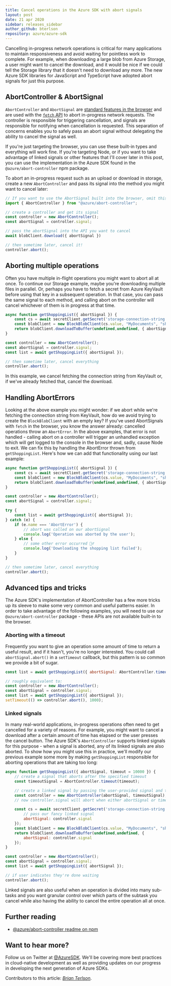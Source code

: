 ```yaml
---
title: Cancel operations in the Azure SDK with abort signals
layout: post
date: 21 apr 2020
sidebar: releases_sidebar
author_github: bterlson
repository: azure/azure-sdk
---
```


Cancelling in-progress network operations is critical for many applications to maintain responsiveness and avoid waiting for pointless work to complete. For example, when downloading a large blob from Azure Storage, a user might want to cancel the download, and it would be nice if we could tell the Storage library that it doesn't need to download any more. The new Azure SDK libraries for JavaScript and TypeScript have adopted abort signals for just this purpose.

## AbortController &amp; AbortSignal

`AbortController` and `AbortSignal` are [standard features in the browser](https://developer.mozilla.org/en-US/docs/Web/API/AbortController) and are used with the [`fetch` API](https://developer.mozilla.org/en-US/docs/Web/API/WindowOrWorkerGlobalScope/fetch) to abort in-progress network requests. The controller is responsible for triggering cancellation, and signals are responsible for notifying when cancellation is requested. This separation of concerns enables you to safely pass an abort signal without delegating the ability to cancel the signal as well.

If you're just targeting the browser, you can use these built-in types and everything will work fine. If you're targeting Node, or if you want to take advantage of linked signals or other features that I'll cover later in this post, you can use the implementation in the Azure SDK found in the `@azure/abort-controller` npm package.

To abort an in-progress request such as an upload or download in storage, create a new `AbortController` and pass its signal into the method you might want to cancel later:

```javascript
// If you want to use the AbortSignal built into the browser, omit this line
import { AbortController } from "@azure/abort-controller";

// create a controller and get its signal
const controller = new AbortController();
const abortSignal = controller.signal;

// pass the abortSignal into the API you want to cancel
await blobClient.download({ abortSignal })

// then sometime later, cancel it!
controller.abort();
```

## Aborting multiple operations

Often you have multiple in-flight operations you might want to abort all at once. To continue our Storage example, maybe you're downloading multiple files in parallel. Or, perhaps you have to fetch a secret from Azure KeyVault before using that key in a subsequent operation. In that case, you can pass the same signal to each method, and calling abort on the controller will cancel whichever of them is in progress at that time.

```javascript
async function getShoppingList({ abortSignal }) {
    const cs = await secretClient.getSecret('storage-connection-string', { abortSignal });
    const blobClient = new BlockBlobClient(cs.value, "MyDocuments", "shopping.rtf");
    return blobClient.downloadToBuffer(undefined,undefined, { abortSignal });
}

const controller = new AbortController();
const abortSignal = controller.signal;
const list = await getShoppingList({ abortSignal });

// then sometime later, cancel everything
controller.abort();
```

In this example, we cancel fetching the connection string from KeyVault or, if we've already fetched that, cancel the download.

## Handling AbortErrors

Looking at the above example you might wonder: if we abort while we're fetching the connection string from KeyVault, how do we avoid trying to create the `BlockBlobClient` with an empty key? If you've used AbortSignals with `fetch` in the browser, you know the answer already: cancelled operations throw an `AbortError`. In the above examples, that error is not handled - calling abort on a controller will trigger an unhandled exception which will get logged to the console in the browser and, sadly, cause Node to exit. We can fix this by handling the AbortError thrown from `getShoppingList`. Here's how we can add that functionality using our last example:

```javascript
async function getShoppingList({ abortSignal }) {
    const cs = await secretClient.getSecret('storage-connection-string', { abortSignal });
    const blobClient = new BlockBlobClient(cs.value, "MyDocuments", "shopping.rtf");
    return blobClient.downloadToBuffer(undefined,undefined, { abortSignal });
}

const controller = new AbortController();
const abortSignal = controller.signal;

try {
    const list = await getShoppingList({ abortSignal });
} catch (e) {
    if (e.name === 'AbortError') {
        // abort was called on our abortSignal
        console.log('Operation was aborted by the user');
    } else {
        // some other error occurred 🤷‍♂️
        console.log('Downloading the shopping list failed');
    }
}

// then sometime later, cancel everything
controller.abort();
```

## Advanced tips and tricks

The Azure SDK's implementation of AbortController has a few more tricks up its sleeve to make some very common and useful patterns easier. In order to take advantage of the following examples, you will need to use our `@azure/abort-controller` package - these APIs are not available built-in to the browser.

### Aborting with a timeout

Frequently you want to give an operation some amount of time to return a useful result, and if it hasn't, you're no longer interested. You could call `abortSignal.abort()` in a `setTimeout` callback, but this pattern is so common we provide a bit of sugar.

```javascript
const list = await getShoppingList({ abortSignal: AbortController.timeout(1000) });

// roughly equivalent to:
const controller = new AbortController();
const abortSignal = controller.signal;
const list = await getShoppingList({ abortSignal });
setTimeout(() => controller.abort(), 1000);
```

### Linked signals

In many real-world applications, in-progress operations often need to get cancelled for a variety of reasons. For example, you might want to cancel a download after a certain amount of time has elapsed or the user presses the cancel button. The Azure SDK's `AbortController` supports linked signals for this purpose - when a signal is aborted, any of its linked signals are also aborted. To show how you might use this in practice, we'll modify our previous example some more by making `getShoppingList` responsible for aborting operations that are taking too long:

```javascript
async function getShoppingList({ abortSignal, timeout = 10000 }) {
    // create a signal that aborts after the specified timeout
    const timeoutSignal = AbortController.timeout(timeout);

    // create a linked signal by passing the user-provided signal and the timeout signal together
    const controller = new AbortController(abortSignal, timeoutSignal);
    // now controller.signal will abort when either abortSignal or timeoutSignal abort!

    const cs = await secretClient.getSecret('storage-connection-string', {
        // pass our fancy linked signal
        abortSignal: controller.signal
    });
    const blobClient = new BlockBlobClient(cs.value, "MyDocuments", "shopping.rtf");
    return blobClient.downloadToBuffer(undefined,undefined, {
        abortSignal: controller.signal
    });
}

const controller = new AbortController();
const abortSignal = controller.signal;
const list = await getShoppingList({ abortSignal });

// if user indicates they're done waiting
controller.abort();
```

Linked signals are also useful when an operation is divided into many sub-tasks and you want granular control over which parts of the subtask you cancel while also having the ability to cancel the entire operation all at once.

## Further reading

* [@azure/abort-controller readme on npm](https://www.npmjs.com/package/@azure/abort-controller)

## Want to hear more?

Follow us on Twitter at [@AzureSDK](https://twitter.com/AzureSDK). We'll be covering more best
practices in cloud-native development as well as providing updates on our progress in developing the next generation of Azure SDKs.

Contributors to this article: _[Brian Terlson](https://twitter.com/bterlson)_.